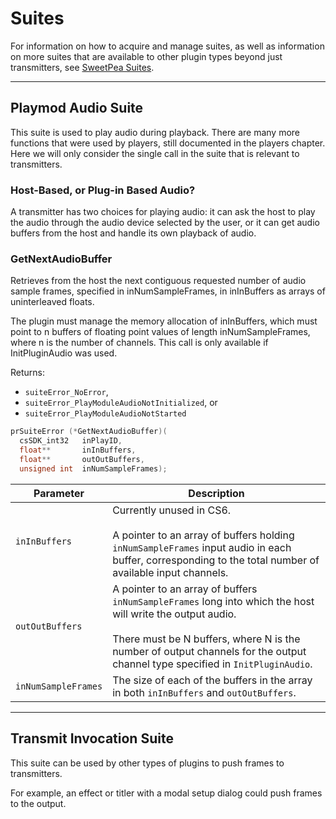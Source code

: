 # Suites

For information on how to acquire and manage suites, as well as information on more suites that are available to other plugin types beyond just transmitters, see [SweetPea Suites](../universals/sweetpea-suites.md).

---

## Playmod Audio Suite

This suite is used to play audio during playback. There are many more functions that were used by players, still documented in the players chapter. Here we will only consider the single call in the suite that is relevant to transmitters.

### Host-Based, or Plug-in Based Audio?

A transmitter has two choices for playing audio: it can ask the host to play the audio through the audio device selected by the user, or it can get audio buffers from the host and handle its own playback of audio.

### GetNextAudioBuffer

Retrieves from the host the next contiguous requested number of audio sample frames, specified in inNumSampleFrames, in inInBuffers as arrays of uninterleaved floats.

The plugin must manage the memory allocation of inInBuffers, which must point to n buffers of floating point values of length inNumSampleFrames, where n is the number of channels. This call is only available if InitPluginAudio was used.

Returns:

- `suiteError_NoError`,
- `suiteError_PlayModuleAudioNotInitialized`, or
- `suiteError_PlayModuleAudioNotStarted`

```cpp
prSuiteError (*GetNextAudioBuffer)(
  csSDK_int32   inPlayID,
  float**       inInBuffers,
  float**       outOutBuffers,
  unsigned int  inNumSampleFrames);
```

| **Parameter**       | **Description**                                                                                                                                                                                                                                   |
|---------------------|---------------------------------------------------------------------------------------------------------------------------------------------------------------------------------------------------------------------------------------------------|
| `inInBuffers`       | Currently unused in CS6.<br/><br/>A pointer to an array of buffers holding `inNumSampleFrames` input audio in each buffer, corresponding to the total number of available input channels.                                                         |
| `outOutBuffers`     | A pointer to an array of buffers `inNumSampleFrames` long into which the host will write the output audio.<br/><br/>There must be N buffers, where N is the number of output channels for the output channel type specified in `InitPluginAudio`. |
| `inNumSampleFrames` | The size of each of the buffers in the array in both `inInBuffers` and `outOutBuffers`.                                                                                                                                                           |

---

## Transmit Invocation Suite

This suite can be used by other types of plugins to push frames to transmitters.

For example, an effect or titler with a modal setup dialog could push frames to the output.
